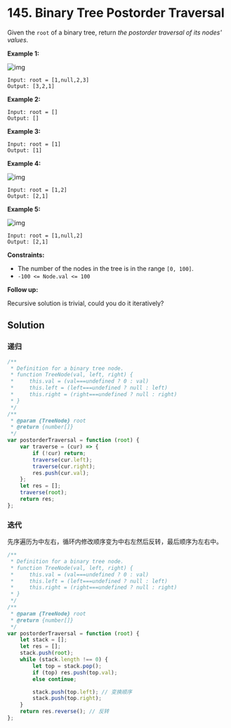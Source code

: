 # 145. Binary Tree Postorder Traversal

Given the `root` of a binary tree, return _the postorder traversal of its nodes' values_.

**Example 1:**

![img](https://assets.leetcode.com/uploads/2020/08/28/pre1.jpg)

```
Input: root = [1,null,2,3]
Output: [3,2,1]
```

**Example 2:**

```
Input: root = []
Output: []
```

**Example 3:**

```
Input: root = [1]
Output: [1]
```

**Example 4:**

![img](https://assets.leetcode.com/uploads/2020/08/28/pre3.jpg)

```
Input: root = [1,2]
Output: [2,1]
```

**Example 5:**

![img](https://assets.leetcode.com/uploads/2020/08/28/pre2.jpg)

```
Input: root = [1,null,2]
Output: [2,1]
```

**Constraints:**

-   The number of the nodes in the tree is in the range `[0, 100]`.
-   `-100 <= Node.val <= 100`

**Follow up:**

Recursive solution is trivial, could you do it iteratively?

## Solution

### 递归

```javascript
/**
 * Definition for a binary tree node.
 * function TreeNode(val, left, right) {
 *     this.val = (val===undefined ? 0 : val)
 *     this.left = (left===undefined ? null : left)
 *     this.right = (right===undefined ? null : right)
 * }
 */
/**
 * @param {TreeNode} root
 * @return {number[]}
 */
var postorderTraversal = function (root) {
    var traverse = (cur) => {
        if (!cur) return;
        traverse(cur.left);
        traverse(cur.right);
        res.push(cur.val);
    };
    let res = [];
    traverse(root);
    return res;
};
```

### 迭代

先序遍历为中左右，循环内修改顺序变为中右左然后反转，最后顺序为左右中。

```javascript
/**
 * Definition for a binary tree node.
 * function TreeNode(val, left, right) {
 *     this.val = (val===undefined ? 0 : val)
 *     this.left = (left===undefined ? null : left)
 *     this.right = (right===undefined ? null : right)
 * }
 */
/**
 * @param {TreeNode} root
 * @return {number[]}
 */
var postorderTraversal = function (root) {
    let stack = [];
    let res = [];
    stack.push(root);
    while (stack.length !== 0) {
        let top = stack.pop();
        if (top) res.push(top.val);
        else continue;

        stack.push(top.left); // 变换顺序
        stack.push(top.right);
    }
    return res.reverse(); // 反转
};
```
